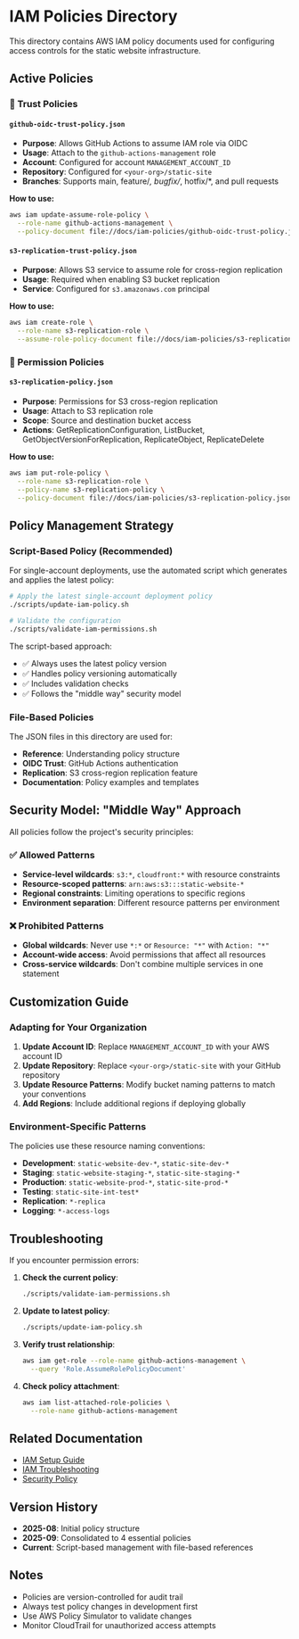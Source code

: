 # IAM Policies Directory

This directory contains AWS IAM policy documents used for configuring access controls for the static website infrastructure.

## Active Policies

### 🔐 Trust Policies

#### `github-oidc-trust-policy.json`
- **Purpose**: Allows GitHub Actions to assume IAM role via OIDC
- **Usage**: Attach to the `github-actions-management` role
- **Account**: Configured for account `MANAGEMENT_ACCOUNT_ID`
- **Repository**: Configured for `<your-org>/static-site`
- **Branches**: Supports main, feature/*, bugfix/*, hotfix/*, and pull requests

**How to use:**
```bash
aws iam update-assume-role-policy \
  --role-name github-actions-management \
  --policy-document file://docs/iam-policies/github-oidc-trust-policy.json
```

#### `s3-replication-trust-policy.json`
- **Purpose**: Allows S3 service to assume role for cross-region replication
- **Usage**: Required when enabling S3 bucket replication
- **Service**: Configured for `s3.amazonaws.com` principal

**How to use:**
```bash
aws iam create-role \
  --role-name s3-replication-role \
  --assume-role-policy-document file://docs/iam-policies/s3-replication-trust-policy.json
```

### 📝 Permission Policies


#### `s3-replication-policy.json`
- **Purpose**: Permissions for S3 cross-region replication
- **Usage**: Attach to S3 replication role
- **Scope**: Source and destination bucket access
- **Actions**: GetReplicationConfiguration, ListBucket, GetObjectVersionForReplication, ReplicateObject, ReplicateDelete

**How to use:**
```bash
aws iam put-role-policy \
  --role-name s3-replication-role \
  --policy-name s3-replication-policy \
  --policy-document file://docs/iam-policies/s3-replication-policy.json
```

## Policy Management Strategy

### Script-Based Policy (Recommended)

For single-account deployments, use the automated script which generates and applies the latest policy:

```bash
# Apply the latest single-account deployment policy
./scripts/update-iam-policy.sh

# Validate the configuration
./scripts/validate-iam-permissions.sh
```

The script-based approach:
- ✅ Always uses the latest policy version
- ✅ Handles policy versioning automatically
- ✅ Includes validation checks
- ✅ Follows the "middle way" security model

### File-Based Policies

The JSON files in this directory are used for:
- **Reference**: Understanding policy structure
- **OIDC Trust**: GitHub Actions authentication
- **Replication**: S3 cross-region replication feature
- **Documentation**: Policy examples and templates

## Security Model: "Middle Way" Approach

All policies follow the project's security principles:

### ✅ Allowed Patterns
- **Service-level wildcards**: `s3:*`, `cloudfront:*` with resource constraints
- **Resource-scoped patterns**: `arn:aws:s3:::static-website-*`
- **Regional constraints**: Limiting operations to specific regions
- **Environment separation**: Different resource patterns per environment

### ❌ Prohibited Patterns
- **Global wildcards**: Never use `*:*` or `Resource: "*"` with `Action: "*"`
- **Account-wide access**: Avoid permissions that affect all resources
- **Cross-service wildcards**: Don't combine multiple services in one statement

## Customization Guide

### Adapting for Your Organization

1. **Update Account ID**: Replace `MANAGEMENT_ACCOUNT_ID` with your AWS account ID
2. **Update Repository**: Replace `<your-org>/static-site` with your GitHub repository
3. **Update Resource Patterns**: Modify bucket naming patterns to match your conventions
4. **Add Regions**: Include additional regions if deploying globally

### Environment-Specific Patterns

The policies use these resource naming conventions:
- **Development**: `static-website-dev-*`, `static-site-dev-*`
- **Staging**: `static-website-staging-*`, `static-site-staging-*`
- **Production**: `static-website-prod-*`, `static-site-prod-*`
- **Testing**: `static-site-int-test*`
- **Replication**: `*-replica`
- **Logging**: `*-access-logs`

## Troubleshooting

If you encounter permission errors:

1. **Check the current policy**: 
   ```bash
   ./scripts/validate-iam-permissions.sh
   ```

2. **Update to latest policy**:
   ```bash
   ./scripts/update-iam-policy.sh
   ```

3. **Verify trust relationship**:
   ```bash
   aws iam get-role --role-name github-actions-management \
     --query 'Role.AssumeRolePolicyDocument'
   ```

4. **Check policy attachment**:
   ```bash
   aws iam list-attached-role-policies \
     --role-name github-actions-management
   ```

## Related Documentation

- [IAM Setup Guide](../guides/iam-setup.md)
- [IAM Troubleshooting](../guides/iam-troubleshooting.md)
- [Security Policy](../../SECURITY.md)

## Version History

- **2025-08**: Initial policy structure
- **2025-09**: Consolidated to 4 essential policies
- **Current**: Script-based management with file-based references

## Notes

- Policies are version-controlled for audit trail
- Always test policy changes in development first
- Use AWS Policy Simulator to validate changes
- Monitor CloudTrail for unauthorized access attempts